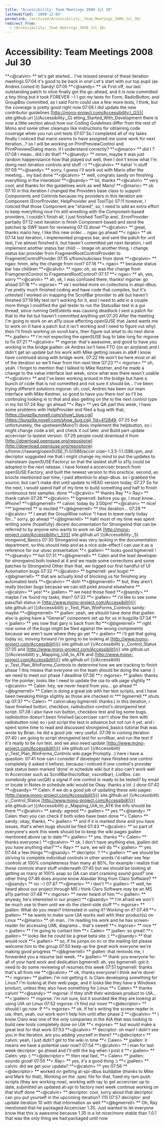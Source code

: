 ```yaml
---
title: "Accessibility: Team Meetings 2008 Jul 30"
lastmodified: '2008-12-03'
permalink: /archived/Accessibility:_Team_Meetings_2008_Jul_30/
redirect_from:
  - /Accessibility:_Team_Meetings_2008_Jul_30/
---
```


Accessibility: Team Meetings 2008 Jul 30
========================================

**\<@calvin\> **
let's get started... I've missed several of these iteration meetings
07:04
it's good to be back in one!
Let's start with our top pupil (as Andres coined it) Sandy!
07:05
**\<@sandy\> **
ok
First off, our last outstanding patch to olive finally got the go-ahead, and it is now committed
a tiny thing but it took FOREVER :-)
I got my tests for Form, RadioButton, and GroupBox committed, as I said
Form could use a few more tests, I think, but the coverage is pretty good right now
07:06
I did update the new contributor guidelines
[http://mono-project.com/Accessibility:\_G]({{ site.github.url }}/Accessibility:_G) etting\_Started\_With\_Development
there is now a little section about how our Coding Guidelines differ from the rest of Mono
and some other cleanups
like instructions for obtaining code coverage when you run unit tests
07:07
So I completed all of my tasks finally
I noticed that mario seems to have assigned me some work for next iteration...?
so I will be working on PrintPreviewControl and PrintPreviewDialog
mario: if I understand correctly?
**\<@mario\> **
did I ?
07:08
I mean.. did I do that?
**\<@sandy\> **
mmm, maybe it was just random happenstance how that played out
well, then I don't know what I'm doing next iteration
controls and stuff :-)
**\<@calvin\> **
haha!
'n stuff
07:09
**\<@sandy\> **
sorry, I guess I'll work out with Mario after the meeting...
my bad
done
**\<@calvin\> **
well, congrats sandy on finishing everything in the interation!
**\<@sandy\> **
lol, thanks
**\<@calvin\> **
very cool, and thanks for the guidelines work as well
Mario!
**\<@mario\> **
ok
07:10
in this iteration I changed the Providers base class to support Components and Controls
because my providers in this iteration are Component (ErrorProvider, HelpProvider and ToolTip)
07:11
however, I noticed that those Component are "shared", so, I need to add an extra effort to keep everything nice
I'm still wrestling with the Component-based providers, I couldn't finish all, I just finished ToolTip and.. ErrorProvider partially
07:12
next iteration is finish Component-based and send the patches tp SWF team for reviewing
07:13
done!
**\<@calvin\> **
great, thanks mario
hey, I like this new order.... ngao
go ahead
**\< ngao\> **
ok
07:14
last iteration, i implemented progress bar, and sent the patch
for unit test, I've almost finished it, but haven't committed yet
next iteration, i will implement another status bar child -- Image
oh another thing,
i change status bar provider from FragmentRootControlProvider to FragmentControlProvider
07:15
s/from/subclass from
done
**\<@calvin\> **
ngao: hmm, why the change from root?
07:16
**\< ngao\> **
because status bar has children
**\<@calvin\> **
ngao: oh, so was the change from FramgmentControl to FragementRootControl?
07:17
**\< ngao\> **
ah, yes, sorry
**\<@calvin\> **
ah, ok, I was confused there, thanks!
mgorse: go ahead
07:18
**\< mgorse\> **
ok
I worked more on collections in atspi-dbus. I've pretty much finished coding and have code that compiles, but it's untested
I worked on mapping the ScrollBar provider to atk but haven't finished
07:19
My test isn't working for it, and I need to add in a couple more things
I modified the gail tester to run the StatusBar test in a gui thread, since running GetExtents was causing deadlock
I sent a patch for that to the list but haven't committed anything yet
07:20
After the meeting I'm going to work on an a11y issue affecting openSUSE that Jared wants me to work on (I have a patch but it isn't working and I need to figure out why)
then I'll finish working on scroll bars, then figure out what to do next
done
**\< jpallen\> **
i'm not expecting the openSUSE bug to take long for mgorse to fix
07:21
**\<@calvin\> **
mgorse: that's awesome, and good to have you working in the bridge
jpallen: ok
Andres isn't here FTO (on an airplane) and I didn't get an update but his work with Mike getting issues in atk\# I know have continued along with bridge work.
07:22
He won't be here most or all of the iteration so we'll hear from him next time
07:23
**\< mgorse\> **
oh, yeah. I forgot to mention that I talked to Mike Kestner, and he made a change to the value interface last week, since what was there wasn't usable
**\<@calvin\> **
and I've been working around in the bridge but have a bunch of code that is not committed and not sure it should be... I've been trying different solutions
mgorse: oh, cool, Andres has been our main interface with Mike Kestner, so good to have you there too!
so I'll be continuing looking in to that and also getting on the to the next control type in my list
07:24
Ray: go ahead
**\< Ray\> **
yes
QA part
this week, I have some problems with HelpProvider and filed a bug with that, [https://bugzilla.novell.com/show\_bug.cgi](https://bugzilla.novell.com/show_bug.cgi) ?id=412849,
07:25
but unfortunately, the upstream(Mono?) does implement the helpbutton, so i might change code a bit, and check it out later.
and Build part
update accerciser to lastest version.
07:26
people could download it from [http://download.opensuse.org/repositorie](http://download.opensuse.org/repositorie) s/home://rawang/openSUSE\_11.0/i586/accer ciser-1.3.5-1.1.i586.rpm,
and decriptor suggested me that i might change my mind to put the updates to mainsteam (openSUSE:Factory) so that the lastest stuff to a11y could be adopted in the next release.
i have forked a accerciser branch from openSUSE:Factory, and built the newest version to this practice.
second, as knocte mentioned last time, i paid attention to atspi-dbus. so i grabbed the source, but can't make dist until update to HEAD version today.
07:27
So for the next, i would spend half of my time to build something and half to finish continuous test samples.
done
**\<@calvin\> **
thanks Ray
**\< Ray\> **
thank calvin
07:28
**\<@calvin\> **
bgmerrell: before you go, I must know... iPhone?
**\<@bgmerrell\> **
calvin: today by 3:00pm!
**\<@calvin\> **
nice!
**\* bgmerrell **
is excited
**\<@bgmerrell\> **
this iteration...
07:29
**\<@calvin\> **
I await the GroupWise notice "I have to leave early today for..."
sorry, go ahead
**\<@bgmerrell\> **
hah!
most of my time was spent writing some (hopefully) decent documentation for Strongwind that can be referred to by anyone who wants to work on QA
[http://mono-project.com/Accessibility:\_S]({{ site.github.url }}/Accessibility:_S) trongwind\_Basics
07:30
Strongwind was very lacking in the documentation department, so this should help
and as a nice side-effect I can use it as a reference for our utosc presentation
**\< jpallen\> **
looks good bgmerrell !
**\<@sandy\> **
hot
07:31
**\<@bgmerrell\> **
Calen and the lead developer for strongwind both looked at it and we made some corrections and some patches to Strongwind
Other than that, we logged our first handful of UI Automation bugs
07:32
**\<@calvin\> **
bgmerrell: yes! bugs!
**\<@bgmerrell\> **
that are actually kind of blocking us for finishing any automated tests
**\<@calvin\> **
doh!
**\<@bgmerrell\> **
but, they aren't really blocker bugs because we can still poke around elsewhere
**\<@calvin\> **
yes!
**\< jpallen\> **
we need those fixed
**\<@sandy\> **
maybe I've found my tasks, then?
07:33
**\< jpallen\> **
i'd like to see some pass/fail status in [http://www.mono-project.com/Accessibilit]({{ site.github.url }}/Accessibilit) y:\_Test\_Plan\_WinForms\_Controls
sandy: maybe
**\<@bgmerrell\> **
jpallen: yeah, we should have done that
jpallen also is going have a "General" component set up for us in bugzilla
07:34
**\< jpallen\> **
yes
now that gary is back from fto
**\<@bgmerrell\> **
right now some of the bugs might be filed against the wrong components because we aren't sure where they go yet
**\< jpallen\> **
i'll get that going today
so, moving forward
i'm going to be looking at [http://www.mono-project.com/Accessibilit]({{ site.github.url }}/Accessibilit) y:\_Control\_Status
07:35
and
[http://www.mono-project.com/Accessibilit]({{ site.github.url }}/Accessibilit) y:\_Mapping\_UIA\_to\_ATK
and
[http://www.mono-project.com/Accessibilit]({{ site.github.url }}/Accessibilit) y:\_Test\_Plan\_WinForms\_Controls
to determine how we are tracking to finish phase 1
this means that everyone on the team should be doing the same :)
we need to meet our phase 1 deadline
07:36
**\< mgorse\> **
jpallen: thanks for the pointer; looks like I need to update the uia-to-atk page slightly
**\<@calvin\> **
Calen: hey, we never heard from you... go ahead
**\<@bgmerrell\> **
Calen is doing a great job with her test scripts, and I have been tweaking things slightly as those are checked in
**\* bgmerrell **
shuts up
07:37
**\< Calen\> **
calvin:okay
bgmerrell: thanks:)
in this iteration, i have finished button, checkbox, radiobutton control's strongwind test script.
07:38
i also have run button, checkbox test and log some bugs.
radiobutton doesn't been finished (accerciser can't show the item with radiobutton role) so i just script the test in advance but not run it yet.
and i spent some time to read and discussed strongwind\_basics tutorial that was wrote by Brian. he did a good job. very useful.
07:39
in coming iteration
07:40
i am going to script strongwind test for scrollbar, and run the test if it's ready to be run test.
and we also need update [http://www.mono-project.com/Accessibilit]({{ site.github.url }}/Accessibilit) y:\_Test\_Plan\_WinForms\_Controls wiki page Promptly. :)
here i have a question:
07:41
how can i consider if developer have finished one control complelely (i asked it before),
because i noticed if one control's provider task status been marked 'done' in schedule wiki but it also can't work well in Accerciser such as ScrollBar(hscrollbar, vscrollbar), ListBox. can somebody give us(QA) a signal if one control is ready to be tested? by email or locate in Notes in schedule wiki would be Okay. thanks a lot :)
done
07:42
**\<@sandy\> **
Calen: if we do a good job of updating these wiki pages:
[http://www.mono-project.com/Accessibilit]({{ site.github.url }}/Accessibilit) y:\_Control\_Status
[http://www.mono-project.com/Accessibilit]({{ site.github.url }}/Accessibilit) y:\_Mapping\_UIA\_to\_ATK
the info should be there
**\<@calvin\> **
sandy: agreed
**\< jpallen\> **
yes
**\<@sandy\> **
Calen: then you can check if both sides have been done
**\< Calen\> **
sandy: okay, thanks,
**\< jpallen\> **
and if it is marked done and you have issues, that's when bugs should be filed
07:43
**\<@calvin\> **
so part of everyone's work this week should be to keep the wiki pages jpallen mentioned above up to date
**\< jpallen\> **
yes. thanks
**\< Calen\> **
thanks everyone:)
**\<@calvin\> **
ok, I don't have anything else, jpallen did you have anything else?
**\< Ray\> **
sure, we will do
**\< jpallen\> **
yes
07:44
a few things
**\<@sandy\> **
decriptor: ?
**\< jpallen\> **
we should be striving to complete individual controls
in other words
i'd rather see few controls at 100% completeness than many at 80%, for example
i realize that these controls share stuff underneath
07:45
but
we should be looking at getting as many at 100% asap
so QA can start cranking
sound good?
one other thing
07:46
does anyone know Alasdair King from Claro Software?
**\<@sandy\> **
no :-)
07:47
**\<@mario\> **
I don't
**\< jpallen\> **
well, he heard about our project through MS
i think Claro Software may be an MS a11y partner
07:48
**\< mgorse\> **
never heard of him
**\< jpallen\> **
anyway, he's interested in our project
**\<@sandy\> **
I'm afraid we won't be much use to them until we do the client-side stuff
**\< mgorse\> **
jpallen: What do you mean? Interested in using it? Working on it?
07:49
**\< jpallen\> **
he wants to make sure UIA works well with their product(s) on Linux
**\<@mario\> **
oh man.. I'm reading his work and he has screen-reader for accessing UML diagrams... that's sweet!
**\< mgorse\> **
nice
**\< jpallen\> **
I'm going to contact him
**\< Calen\> **
jpallen: so great!
**\< jpallen\> **
looks like he could be a great beta site :)
**\<@sandy\> **
that would rock
**\< jpallen\> **
so, if he jumps on irc or the mailing list please welcome him to the group
07:50
keep up the great work everyone
we're making good progress
**\<@bgmerrell\> **
jpallen: that reminds me, I forwarded you a resume last week.
**\< jpallen\> **
thank you everyone for all of your hard work and dedication
bgmerrell: ah, yes
bgmerrell: got it. need to do some reviewing of resumes this week
07:51
bgmerrell: thanks
that's all from me
**\<@calvin\> **
ok, thanks everyone! I think we're done!
**\< mgorse\> **
jpallen: I'm not getting it. Is Claro developing something for Linux? I'm looking at their web page, and it looks like they have a Windows product, unless they also have something for Linux
**\< Calen\> **
thanks calvin!
**\<@sandy\> **
mgorse: if they shift their windows product to UIA...
**\< jpallen\> **
mgorse: i'm not sure, but it sounded like they are looking at using UIA on Linux
07:52
mgorse: i'll find out more
**\<@decriptor\> **
should I go now :P
**\< mgorse\> **
ok. If he's writing the screen reader in uia, then, yeah, our work won't help him until after phase 2
**\<@calvin\> **
I know Claro was one of the only companies in the AIA that was looking to build new tools completely done on UIA
**\< mgorse\> **
but would make a great test for that work
07:53
**\<@calvin\> **
decriptor: oh man! I didn't see you in the iteration, are you adding yourself in there?
**\<@decriptor\> **
calvin: yeah, I just didn't get to the wiki in time
**\< Calen\> **
jpallen: it means we have a potential user now?
07:54
**\<@calvin\> **
I man for last week
decriptor: go ahead and I'll edit the log when I post it
**\< jpallen\> **
Calen: yep :)
**\<@decriptor\> **
then real fast,
**\< Calen\> **
jpallen: sounds good!
07:55
**\< Ray\> **
yes, it's a good thing :)
**\< jpallen\> **
calvin: did we get your update?
**\<@calvin\> **
yes
07:56
**\<@decriptor\> **
worked on getting at-spi-dbus buildable (thanks to Mike and Mark for that), Working on the .spec file for that, fixed my rpm push scripts (they are working now), working with ray to get accerciser up to date, submitted an updated at-spi to factory
next week continue working on that stuff
done
**\<@calvin\> **
decriptor: cool, sorry about that
decriptor: can you put yourself in the upcoming iteration? (11)
07:57
decriptor: and update iteration 10 with that information as well
**\<@bgmerrell\> **
Oh, Ray mentioned that he packaged Accerciser 1.35. Just wanted to let everyone know that this is awesome because 1.35 is a lot nicer/more stable than 1.0.1 that was the only thing we had packaged until now

